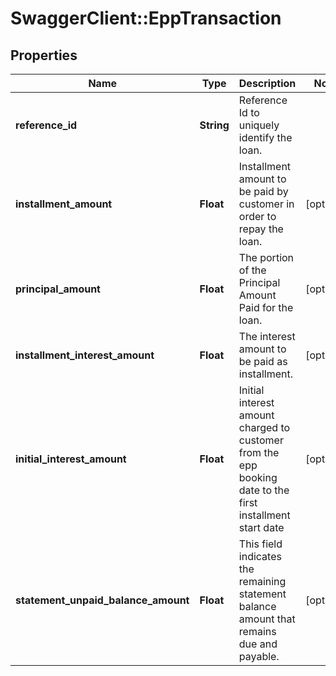 # SwaggerClient::EppTransaction

## Properties
Name | Type | Description | Notes
------------ | ------------- | ------------- | -------------
**reference_id** | **String** | Reference Id to uniquely identify the loan.  | 
**installment_amount** | **Float** | Installment amount to be paid by customer in order to repay the loan. | [optional] 
**principal_amount** | **Float** | The portion of the Principal Amount Paid for the loan. | [optional] 
**installment_interest_amount** | **Float** | The interest  amount to be paid as installment. | [optional] 
**initial_interest_amount** | **Float** | Initial interest amount charged to customer from the epp booking date to the first installment start date | [optional] 
**statement_unpaid_balance_amount** | **Float** | This field indicates the remaining statement balance amount that remains due and payable. | [optional] 

